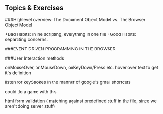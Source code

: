 ## Topics & Exercises

###Highlevel overview: The Document Object Model vs. The Browser Object Model

+Bad Habits: inline scripting, everything in one file
+Good Habits: separating concerns.


###EVENT DRIVEN PROGRAMMING IN THE BROWSER

###User Interaction methods

onMouseOver, onMouseDown, onKeyDown/Press etc.  hover over text to get it's definition

listen for keyStrokes in the manner of google's gmail shortcuts

could do a game with this

html form validation ( matching against predefined stuff in the file, since we aren't doing server stuff)

